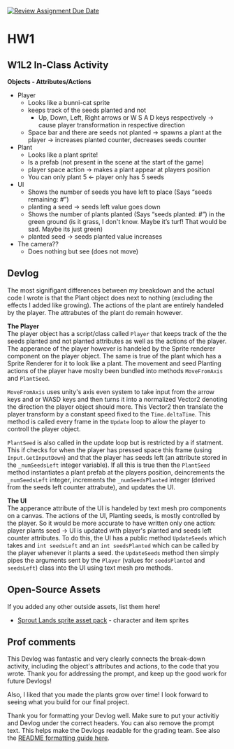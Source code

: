 [![Review Assignment Due Date](https://classroom.github.com/assets/deadline-readme-button-22041afd0340ce965d47ae6ef1cefeee28c7c493a6346c4f15d667ab976d596c.svg)](https://classroom.github.com/a/MjLLqDcN)
# HW1
## W1L2 In-Class Activity
__Objects - Attributes/Actions__
 - Player
   - Looks like a bunni-cat sprite
   - keeps track of the seeds planted and not
     - Up, Down, Left, Right arrows or W S A D keys respectively -> cause player transformation in respective direction
   - Space bar and there are seeds not planted -> spawns a plant at the player -> increases planted counter, decreases seeds counter
 - Plant
   - Looks like a plant sprite!
   - Is a prefab (not present in the scene at the start of the game)
   - player space action -> makes a plant appear at players position
   - You can only plant 5 <- player only has 5 seeds
 - UI
   - Shows the number of seeds you have left to place (Says “seeds remaining: #”)
   - planting a seed -> seeds left value goes down
   - Shows the number of plants planted (Says “seeds planted: #”) in the green ground (is it grass, I don't know. Maybe it’s turf! That would be sad. Maybe its just green)
   - planted seed -> seeds planted value increases
 - The camera??
   - Does nothing but see (does not move)

## Devlog
The most signifigant differences between my breakdown and the actual code I wrote is that the Plant object does next to nothing (excluding the effects I added like growing). The actions of the plant are entirely handeled by the player. The attrabutes of the plant do remain however.  

__The Player__  
The player object has a script/class called `Player` that keeps track of the the seeds planted and not planted attributes as well as the actions of the player. The apperance of the player however is handeled by the Sprite renderer component on the player object. The same is true of the plant which has a Sprite Renderer for it to look like a plant. The movement and seed Planting actions of the player have moslty been bundled into methods `MoveFromAxis` and `PlantSeed`. 

`MoveFromAxis` uses unity's axis even system to take input from the arrow keys and or WASD keys and then turns it into a normalized Vector2 denoting the direction the player object should more. This Vector2 then translate the player transform by a constant speed fixed to the `Time.deltaTime`. This method is called every frame in the `Update` loop to allow the player to controll the player object.  

`PlantSeed` is also called in the update loop but is restricted by a if statment. This if checks for when the player has pressed space this frame (using `Input.GetInputDown`) and that the player has seeds left (an attribute stored in the `_numSeedsLeft` integer variable). If all this is true then the `PlantSeed` method instantiates a plant prefab at the players position, deincrements the `_numSeedsLeft` integer, increments the `_numSeedsPlanted` integer (derived from the seeds left counter attrabute), and updates the UI.

__The UI__  
The apperance attribute of the UI is handeled by text mesh pro components on a canvas. The actions of the UI, Planting seeds, is mostly controlled by the player. So it would be more accurate to have written only one action: player plants seed -> UI is updated with player's planted and seeds left counter attributes. To do this, the UI has a public method `UpdateSeeds` which takes and `int seedsLeft` and an `int seedsPlanted` which can be called by the player whenever it plants a seed. the `UpdateSeeds` method then simply pipes the arguments sent by the `Player` (values for `seedsPlanted` and `seedsLeft`) class into the UI using text mesh pro methods.

## Open-Source Assets
If you added any other outside assets, list them here!
- [Sprout Lands sprite asset pack](https://cupnooble.itch.io/sprout-lands-asset-pack) - character and item sprites

## Prof comments
This Devlog was fantastic and very clearly connects the break-down activity, including the object's attributes and actions, to the code that you wrote. Thank you for addressing the prompt, and keep up the good work for future Devlogs!

Also, I liked that you made the plants grow over time! I look forward to seeing what you build for our final project.

Thank you for formatting your Devlog well. Make sure to put your activitiy and Devlog under the correct headers. You can also remove the prompt text. This helps make the Devlogs readable for the grading team. See also the [README formatting guide here](https://docs.github.com/en/get-started/writing-on-github/getting-started-with-writing-and-formatting-on-github/basic-writing-and-formatting-syntax).
